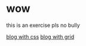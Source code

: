 # wow

this is an exercise pls no bully

[blog with css](vesterik.github.io/shibe/blog)
[blog with grid](vesterik.github.io/shibe/blog-grid)

